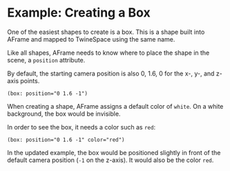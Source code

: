 # Example: Creating a Box

One of the easiest shapes to create is a box. This is a shape built into AFrame and mapped to TwineSpace using the same name.

Like all shapes, AFrame needs to know where to place the shape in the scene, a `position` attribute.

By default, the starting camera position is also 0, 1.6, 0 for the x-, y-, and z-axis points.

```twee
(box: position="0 1.6 -1")
```

When creating a shape, AFrame assigns a default color of `white`. On a white background, the box would be invisible.

In order to see the box, it needs a color such as `red`:

```twee
(box: position="0 1.6 -1" color="red")
```

In the updated example, the box would be positioned slightly in front of the default camera position (`-1` on the z-axis). It would also be the color `red`.

